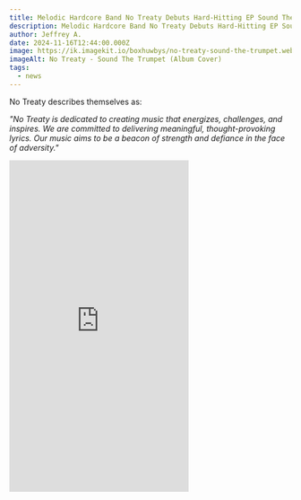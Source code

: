 ```yaml
---
title: Melodic Hardcore Band No Treaty Debuts Hard-Hitting EP Sound The Trumpet
description: Melodic Hardcore Band No Treaty Debuts Hard-Hitting EP Sound The Trumpet
author: Jeffrey A.
date: 2024-11-16T12:44:00.000Z
image: https://ik.imagekit.io/boxhuwbys/no-treaty-sound-the-trumpet.webp
imageAlt: No Treaty - Sound The Trumpet (Album Cover)
tags:
  - news
---
```

No Treaty describes themselves as:

*"No Treaty is dedicated to creating music that energizes, challenges, and inspires. We are committed to delivering meaningful, thought-provoking lyrics. Our music aims to be a beacon of strength and defiance in the face of adversity."*



*<iframe style="border: 0; width: 320px; height: 591px;" src="https://bandcamp.com/EmbeddedPlayer/album=2319204957/size=large/bgcol=333333/linkcol=0f91ff/transparent=true/" seamless><a href="https://notreatytcc.bandcamp.com/album/sound-the-trumpet">Sound The Trumpet by No Treaty</a></iframe>*
